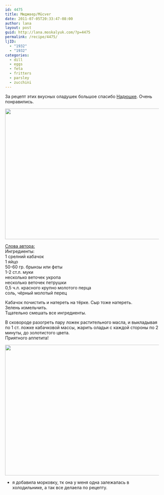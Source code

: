 ```yaml
---
id: 4475
title: Мюджвер/Mücver
date: 2011-07-05T20:33:47-08:00
author: lana
layout: post
guid: http://lana.moskalyuk.com/?p=4475
permalink: /recipe/4475/
ljID:
  - "1932"
  - "1932"
categories:
  - dill
  - eggs
  - feta
  - fritters
  - parsley
  - zucchini
---
```

За рецепт этих вкусных оладушек большое спасибо [Надюшке](http://from-turkey.livejournal.com/35805.html#cutid1). Очень понравились.

<img loading="lazy" class="alignnone" title="Zucchini fritters" src="http://farm6.static.flickr.com/5074/5907614118_5e4377c644_z.jpg" alt="" width="640" height="427" /> 

[Слова автора:](http://from-turkey.livejournal.com/35805.html#cutid1)  
Ингредиенты:  
1 срелний кабачок  
1 яйцо  
50-60 гр. брынзы или феты  
1-2 ст.л. муки  
несколько веточек укропа  
несколько веточек петрушки  
0,5 ч.л. красного крупно молотого перца  
соль, чёрный молотый перец

Кабачок почистить и натереть на тёрке. Сыр тоже натереть.  
Зелень измельчить.  
Тщательно смешать все ингредиенты.

В сковороде разогреть пару ложек растительного масла, и выкладывая по 1 ст. ложке кабачковой массы, жарить оладьи с каждой стороны по 2 минуты, до золотистого цвета.  
Приятного аппетита!

<img loading="lazy" class="alignnone" title="Zucchini fritters" src="http://farm6.static.flickr.com/5074/5907614118_5e4377c644_z.jpg" alt="" width="640" height="427" /> 

* я добавила морковку, тк она у меня одна залежалась в холодильнике, а так все делаела по рецепту.